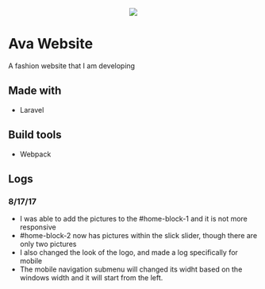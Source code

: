 <p align="center"><img src="https://laravel.com/assets/img/components/logo-laravel.svg"></p>

# Ava Website

A fashion website that I am developing

## Made with
- Laravel

## Build tools
- Webpack


## Logs

### 8/17/17
-  I was able to add the pictures to the #home-block-1 and it is not more responsive
- #home-block-2 now has pictures within the slick slider, though there are only
two pictures
- I also changed the look of the logo, and made a log specifically for mobile
- The mobile navigation submenu will changed its widht based on the windows width
and it will start from the left.
